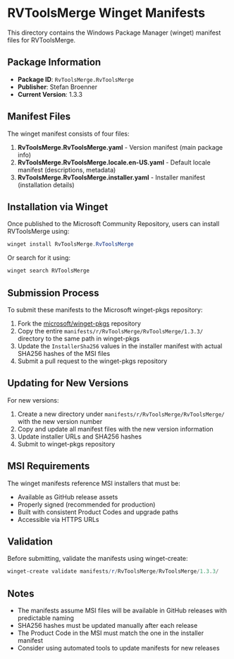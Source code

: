 # RVToolsMerge Winget Manifests

This directory contains the Windows Package Manager (winget) manifest files for RVToolsMerge.

## Package Information

- **Package ID**: `RvToolsMerge.RvToolsMerge`
- **Publisher**: Stefan Broenner
- **Current Version**: 1.3.3

## Manifest Files

The winget manifest consists of four files:

1. **RvToolsMerge.RvToolsMerge.yaml** - Version manifest (main package info)
2. **RvToolsMerge.RvToolsMerge.locale.en-US.yaml** - Default locale manifest (descriptions, metadata)
3. **RvToolsMerge.RvToolsMerge.installer.yaml** - Installer manifest (installation details)

## Installation via Winget

Once published to the Microsoft Community Repository, users can install RVToolsMerge using:

```powershell
winget install RvToolsMerge.RvToolsMerge
```

Or search for it using:

```powershell
winget search RVToolsMerge
```

## Submission Process

To submit these manifests to the Microsoft winget-pkgs repository:

1. Fork the [microsoft/winget-pkgs](https://github.com/microsoft/winget-pkgs) repository
2. Copy the entire `manifests/r/RvToolsMerge/RvToolsMerge/1.3.3/` directory to the same path in winget-pkgs
3. Update the `InstallerSha256` values in the installer manifest with actual SHA256 hashes of the MSI files
4. Submit a pull request to the winget-pkgs repository

## Updating for New Versions

For new versions:

1. Create a new directory under `manifests/r/RvToolsMerge/RvToolsMerge/` with the new version number
2. Copy and update all manifest files with the new version information
3. Update installer URLs and SHA256 hashes
4. Submit to winget-pkgs repository

## MSI Requirements

The winget manifests reference MSI installers that must be:

- Available as GitHub release assets
- Properly signed (recommended for production)
- Built with consistent Product Codes and upgrade paths
- Accessible via HTTPS URLs

## Validation

Before submitting, validate the manifests using winget-create:

```powershell
winget-create validate manifests/r/RvToolsMerge/RvToolsMerge/1.3.3/
```

## Notes

- The manifests assume MSI files will be available in GitHub releases with predictable naming
- SHA256 hashes must be updated manually after each release
- The Product Code in the MSI must match the one in the installer manifest
- Consider using automated tools to update manifests for new releases